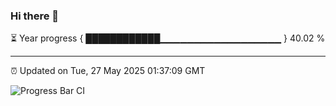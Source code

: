 ### Hi there 👋

⏳ Year progress { ████████████▁▁▁▁▁▁▁▁▁▁▁▁▁▁▁▁▁▁ } 40.02 %

---

⏰ Updated on Tue, 27 May 2025 01:37:09 GMT

![Progress Bar CI](https://github.com/liununu/liununu/workflows/Progress%20Bar%20CI/badge.svg)
